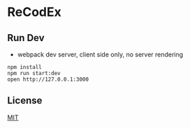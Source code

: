 # ReCodEx

## Run Dev

* webpack dev server, client side only, no server rendering

```
npm install
npm run start:dev
open http://127.0.0.1:3000
```

## License

[MIT](http://isekivacenz.mit-license.org/)
